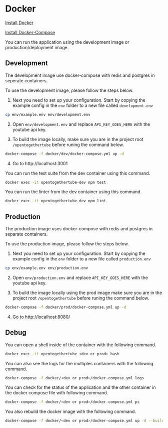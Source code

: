 # Docker

[Install Docker](https://docs.docker.com/install/)

[Install Docker-Compose](https://docs.docker.com/compose/install/)

You can run the application using the development image or production/deployment image.

## Development

The development image use docker-compose with redis and postgres in seperate containers.

To use the development image, please follow the steps below.

1. Next you need to set up your configuration. Start by copying the example
   config in the `env` folder to a new file called `development.env`

```bash
cp env/example.env env/development.env
```

2. Open `env/development.env` and replace `API_KEY_GOES_HERE` with the youtube api key.

3. To build the image locally, make sure you are in the project root `/opentogethertube`
   before runing the command below.

```bash
docker-compose -f docker/dev/docker-compose.yml up -d
```

4. Go to http://localhost:3001

You can run the test suite from the dev container using this command.

```bash
docker exec -it opentogethertube-dev npm test
```

You can run the linter from the dev container using this command.

```bash
docker exec -it opentogethertube-dev npm lint
```

## Production

The production image uses docker-compose with redis and postgres in separate containers.

To use the production image, please follow the steps below.

1. Next you need to set up your configuration. Start by copying the example
   config in the `env` folder to a new file called `production.env`

```bash
cp env/example.env env/production.env
```

2. Open `env/production.env` and replace `API_KEY_GOES_HERE` with the youtube api key.

3. To build the image locally using the prod image make sure you are in the project root `/opentogethertube`
   before runing the command below.

```bash
docker-compose -f docker/prod/docker-compose.yml up -d
```

4. Go to http://localhost:8080/

## Debug

You can open a shell inside of the container with the following command.

```bash
docker exec -it opentogethertube_<dev or prod> bash
```

You can also see the logs for the multiples containers with the following command.

```bash
docker-compose -f docker/<dev or prod>/docker-compose.yml logs
```

You can check for the status of the application and the other container in the docker compose file with following command.

```bash
docker-compose -f docker/<dev or prod>/docker-compose.yml ps
```

You also rebuild the docker image with the following command.

```bash
docker-compose -f docker/<dev or prod>/docker-compose.yml up -d --build
```